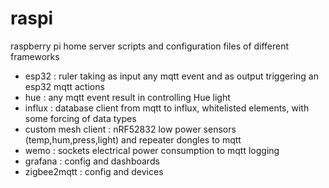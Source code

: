# raspi
raspberry pi home server scripts and configuration files of different frameworks

- esp32 : ruler taking as input any mqtt event and as output triggering an esp32 mqtt actions
- hue : any mqtt event result in controlling Hue light
- influx : database client from mqtt to influx, whitelisted elements, with some forcing of data types
- custom mesh client : nRF52832 low power sensors (temp,hum,press,light) and repeater dongles to mqtt
- wemo : sockets electrical power consumption to mqtt logging
- grafana : config and dashboards
- zigbee2mqtt : config and devices
